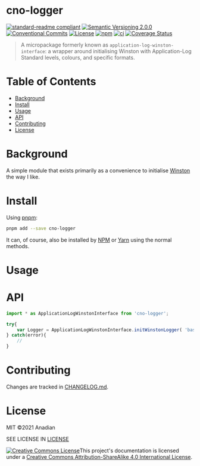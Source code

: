 # cno-logger
[![standard-readme compliant](https://img.shields.io/badge/readme%20style-standard-brightgreen.svg?style=flat-square)](https://github.com/RichardLitt/standard-readme)
[![Semantic Versioning 2.0.0](https://img.shields.io/badge/semver-2.0.0-brightgreen?style=flat-square)](https://semver.org/spec/v2.0.0.html)
[![Conventional Commits](https://img.shields.io/badge/Conventional%20Commits-1.0.0-yellow.svg?style=flat-square)](https://conventionalcommits.org)
[![License](https://img.shields.io/github/license/Anadian/cno-logger)](https://github.com/Anadian/cno-logger/blob/main/LICENSE)
[![npm](https://img.shields.io/npm/v/cno-logger)](https://www.npmjs.com/package/cno-logger)
[![ci](https://github.com/Anadian/cno-logger/actions/workflows/ci.yml/badge.svg)](https://github.com/Anadian/cno-logger/actions/workflows/ci.yml)
[![Coverage Status](https://coveralls.io/repos/github/Anadian/cno-logger/badge.svg?branch=main)](https://coveralls.io/github/Anadian/cno-logger?branch=main)

> A micropackage formerly known as `application-log-winston-interface`: a wrapper around initialising Winston with Application-Log Standard levels, colours, and specific formats.
# Table of Contents
- [Background](#Background)
- [Install](#Install)
- [Usage](#Usage)
- [API](#API)
- [Contributing](#Contributing)
- [License](#License)
# Background
A simple module that exists primarily as a convenience to initialise [Winston](https://github.com/winstonjs/winston) the way I like.
# Install
Using [pnpm](https://pnpm.io/cli/add):
```bash
pnpm add --save cno-logger
```
It can, of course, also be installed by [NPM](https://docs.npmjs.com/cli/v8/commands/npm-install) or [Yarn](https://yarnpkg.com/getting-started/usage) using the normal methods.
# Usage
# API
```js
import * as ApplicationLogWinstonInterface from 'cno-logger';

try{
	var Logger = ApplicationLogWinstonInterface.initWinstonLogger( 'base_name.log', './log/directory' );
} catch(error){
	//
}
```
# Contributing
Changes are tracked in [CHANGELOG.md](CHANGELOG.md).
# License
MIT ©2021 Anadian

SEE LICENSE IN [LICENSE](LICENSE)

[![Creative Commons License](https://i.creativecommons.org/l/by-sa/4.0/88x31.png)](http://creativecommons.org/licenses/by-sa/4.0/)This project's documentation is licensed under a [Creative Commons Attribution-ShareAlike 4.0 International License](http://creativecommons.org/licenses/by-sa/4.0/).
